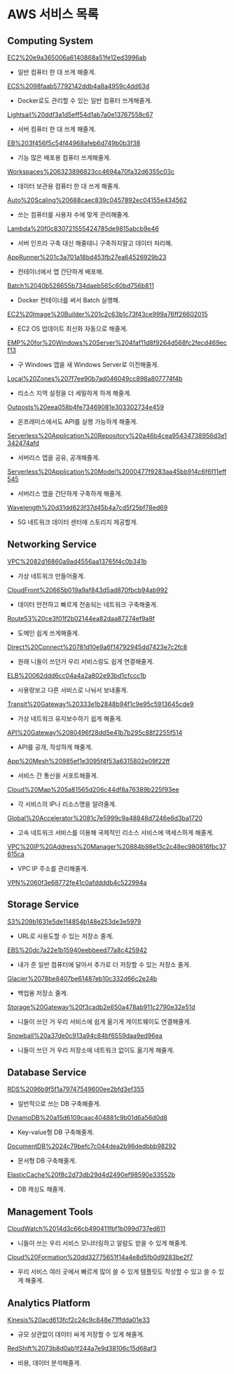 # AWS 서비스 목록

## **Computing System**

[EC2%20e9a365006a6140868a51fe12ed3996ab](EC2%20e9a365006a6140868a51fe12ed3996ab)

- 일반 컴퓨터 한 대 쓰게 해줄게.

[ECS%2098faab57792142ddb4a8a4959c4dd63d](ECS%2098faab57792142ddb4a8a4959c4dd63d)

- Docker로도 관리할 수 있는 일반 컴퓨터 쓰게해줄게.

[Lightsail%20ddf3a1d5eff54d1ab7a0e13767558c67](Lightsail%20ddf3a1d5eff54d1ab7a0e13767558c67)

- 서버 컴퓨터 한 대 쓰게 해줄게.

[EB%203f456f5c54f44968afeb6d749b0b3f38](EB%203f456f5c54f44968afeb6d749b0b3f38)

- 기능 많은 배포용 컴퓨터 쓰게해줄게.

[Workspaces%206323896823cc4694a70fa32d6355c03c](Workspaces%206323896823cc4694a70fa32d6355c03c)

- 데이터 보관용 컴퓨터 한 대 쓰게 해줄게.

[Auto%20Scaling%20688caec839c0457892ec04155e434562](Auto%20Scaling%20688caec839c0457892ec04155e434562)

- 쓰는 컴퓨터를 사용자 수에 맞게 관리해줄게.

[Lambda%20f0c830721555424785de9815abcb9e46](Lambda%20f0c830721555424785de9815abcb9e46)

- 서버 인프라 구축 대신 해줄테니 구축하지말고 데이터 처리해.

[AppRunner%201c3a701a18bd453fb27ea64526929b23](AppRunner%201c3a701a18bd453fb27ea64526929b23)

- 컨테이너에서 앱 간단하게 배포해.

[Batch%2040b526655b734daeb565c60bd756b811](Batch%2040b526655b734daeb565c60bd756b811)

- Docker 컨테이너를 써서 Batch 실행해.

[EC2%20Image%20Builder%201c2c63b1c73f43ce999a76ff26602015](EC2%20Image%20Builder%201c2c63b1c73f43ce999a76ff26602015)

- EC2 OS 업데이트 최신화 자동으로 해줄게.

[EMP%20for%20Windows%20Server%204faf11d8f9264d568fc2fecd469ecf13](EMP%20for%20Windows%20Server%204faf11d8f9264d568fc2fecd469ecf13)

- 구 Windows 앱을 새 Windows Server로 이전해줄게.

[Local%20Zones%207f7ee90b7ad046049cc898a807774f4b](Local%20Zones%207f7ee90b7ad046049cc898a807774f4b)

- 리소스 지역 설정을 더 세밀하게 하게 해줄게.

[Outposts%20eea058b4fe73469081e303302734e459](Outposts%20eea058b4fe73469081e303302734e459)

- 온프레미스에서도 API를 실행 가능하게 해줄게.

[Serverless%20Application%20Repository%20a46b4cea95434738956d3e1342474afd](Serverless%20Application%20Repository%20a46b4cea95434738956d3e1342474afd)

- 서버리스 앱을 공유, 공개해줄게.

[Serverless%20Application%20Model%2000477f9283aa45bb914c6f6f11eff545](Serverless%20Application%20Model%2000477f9283aa45bb914c6f6f11eff545)

- 서버리스 앱을 간단하게 구축하게 해줄게.

[Wavelength%20d31dd623f37d45b4a7cd5f25bf78ed69](Wavelength%20d31dd623f37d45b4a7cd5f25bf78ed69)

- 5G 네트워크 데이터 센터에 스토리지 제공할게.

## **Networking Service**

[VPC%2082d16860a9ad4556aa13765f4c0b341b](VPC%2082d16860a9ad4556aa13765f4c0b341b)

- 가상 네트워크 만들어줄게.

[CloudFront%20665b019a9af843d5ad870fbcb94ab992](CloudFront%20665b019a9af843d5ad870fbcb94ab992)

- 데이터 안전하고 빠르게 전송되는 네트워크 구축해줄게.

[Route53%20ce3f01f2b02144ea82daa87274ef9a8f](Route53%20ce3f01f2b02144ea82daa87274ef9a8f)

- 도메인 쉽게 쓰게해줄게.

[Direct%20Connect%20781d10e9a6f14792945dd7423e7c2fc8](Direct%20Connect%20781d10e9a6f14792945dd7423e7c2fc8)

- 원래 니들이 쓰던거 우리 서비스랑도 쉽게 연결해줄게.

[ELB%20062ddd6cc04a4a2a802e93bd1cfccc1b](ELB%20062ddd6cc04a4a2a802e93bd1cfccc1b)

- 사용량보고 다른 서비스로 나눠서 보내줄게.

[Transit%20Gateway%20333e1b2848b94f1c9e95c5913645cde9](Transit%20Gateway%20333e1b2848b94f1c9e95c5913645cde9)

- 가상 네트워크 유지보수하기 쉽게 해줄게.

[API%20Gateway%2080496f28dd5e41b7b295c88f2255f514](API%20Gateway%2080496f28dd5e41b7b295c88f2255f514)

- API를 공개, 작성하게 해줄게.

[App%20Mesh%20985ef1e3095f4f53a6315802e09f22ff](App%20Mesh%20985ef1e3095f4f53a6315802e09f22ff)

- 서비스 간 통신을 서포트해줄게.

[Cloud%20Map%205a81565d206c44df8a76389b225f93ee](Cloud%20Map%205a81565d206c44df8a76389b225f93ee)

- 각 서비스의 IP나 리소스명을 알려줄게.

[Global%20Accelerator%2081c7e5999c9a48848d7246e6d3ba1720](Global%20Accelerator%2081c7e5999c9a48848d7246e6d3ba1720)

- 고속 네트워크 서비스를 이용해 국제적인 리소스 서비스에 액세스하게 해줄게.

[VPC%20IP%20Address%20Manager%20884b98e13c2c48ec980816fbc37615ca](VPC%20IP%20Address%20Manager%20884b98e13c2c48ec980816fbc37615ca)

- VPC IP 주소를 관리해줄게.

[VPN%2060f3e68772fe41c0afddddb4c522994a](VPN%2060f3e68772fe41c0afddddb4c522994a)

## **Storage Service**

[S3%209b1631e5de114854b148e253de3e5979](S3%209b1631e5de114854b148e253de3e5979)

- URL로 사용도할 수 있는 저장소 줄게.

[EBS%20dc7a22e1b15940eebbeed77a8c425942](EBS%20dc7a22e1b15940eebbeed77a8c425942)

- 내가 준 일반 컴퓨터에 달아서 추가로 더 저장할 수 있는 저장소 줄게.

[Glacier%2078be8407be61487eb10c332d66c2e24b](Glacier%2078be8407be61487eb10c332d66c2e24b)

- 백업용 저장소 줄게.

[Storage%20Gateway%20f3cadb2e650a478ab911c2790e32e51d](Storage%20Gateway%20f3cadb2e650a478ab911c2790e32e51d)

- 니들이 쓰던 거 우리 서비스에 쉽게 옮기게 게이트웨이도 연결해줄게.

[Snowball%20a37de0c913a94c84bf6559daa9ed96ea](Snowball%20a37de0c913a94c84bf6559daa9ed96ea)

- 니들이 쓰던 거 우리 저장소에 네트워크 없이도 옮기게 해줄게.

## **Database Service**

[RDS%2096b9f5f1a79747549600ee2bfd3ef355](RDS%2096b9f5f1a79747549600ee2bfd3ef355)

- 일반적으로 쓰는 DB 구축해줄게.

[DynamoDB%20a15d6109caac404881c9b01d6a56d0d8](DynamoDB%20a15d6109caac404881c9b01d6a56d0d8)

- Key-value형 DB 구축해줄게.

[DocumentDB%2024c79befc7c044dea2b96dedbbb98292](DocumentDB%2024c79befc7c044dea2b96dedbbb98292)

- 문서형 DB 구축해줄게.

[ElasticCache%20f8c2d73db29d4d2490ef98590e33552b](ElasticCache%20f8c2d73db29d4d2490ef98590e33552b)

- DB 캐싱도 해줄게.

## **Management Tools**

[CloudWatch%2014d3c66cb490411fbf1b099d737ed611](CloudWatch%2014d3c66cb490411fbf1b099d737ed611)

- 니들이 쓰는 우리 서비스 모니터링하고 알람도 받을 수 있게 해줄게.

[Cloud%20Formation%20dd32775651f14a4e8d5fb0d9283be2f7](Cloud%20Formation%20dd32775651f14a4e8d5fb0d9283be2f7)

- 우리 서비스 여러 곳에서 빠르게 많이 쓸 수 있게 템플릿도 작성할 수 있고 쓸 수 있게 해줄게.

## **Analytics Platform**

[Kinesis%20acd613fcf2c24c9c848e71ffdda01e33](Kinesis%20acd613fcf2c24c9c848e71ffdda01e33)

- 규모 상관없이 데이터 싸게 저장할 수 있게 해줄게.

[RedShift%2073b8d0ab1f244a7e9d38106c15d68af3](RedShift%2073b8d0ab1f244a7e9d38106c15d68af3)

- 비용, 데이터 분석해줄게.